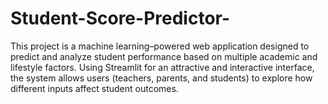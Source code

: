 # Student-Score-Predictor-
This project is a machine learning–powered web application designed to predict and analyze student performance based on multiple academic and lifestyle factors. Using Streamlit for an attractive and interactive interface, the system allows users (teachers, parents, and students) to explore how different inputs affect student outcomes.
